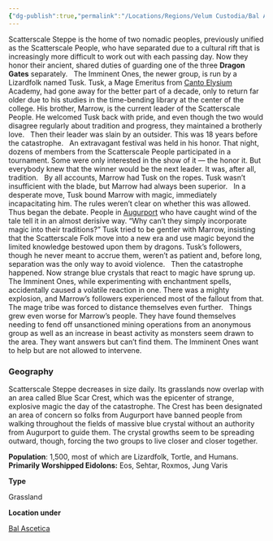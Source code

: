 ```yaml
---
{"dg-publish":true,"permalink":"/Locations/Regions/Velum Custodia/Bal Ascetica/Settlements/Scatterscale Steppe/Scatterscale Steppe/"}
---
```


Scatterscale Steppe is the home of two nomadic peoples, previously unified as the Scatterscale People, who have separated due to a cultural rift that is increasingly more difficult to work out with each passing day. Now they honor their ancient, shared duties of guarding one of the three **Dragon Gates** separately.   The Imminent Ones, the newer group, is run by a Lizardfolk named Tusk. Tusk, a Mage Emeritus from [Canto Elysium](/w/ambr-yn-jacklerogue89/a/canto-elysium-article) Academy, had gone away for the better part of a decade, only to return far older due to his studies in the time-bending library at the center of the college. His brother, Marrow, is the current leader of the Scatterscale People. He welcomed Tusk back with pride, and even though the two would disagree regularly about tradition and progress, they maintained a brotherly love.   Then their leader was slain by an outsider. This was 18 years before the catastrophe.   An extravagant festival was held in his honor. That night, dozens of members from the Scatterscale People participated in a tournament. Some were only interested in the show of it — the honor it. But everybody knew that the winner would be the next leader. It was, after all, tradition.   By all accounts, Marrow had Tusk on the ropes. Tusk wasn’t insufficient with the blade, but Marrow had always been superior.   In a desperate move, Tusk bound Marrow with magic, immediately incapacitating him. The rules weren’t clear on whether this was allowed. Thus began the debate. People in [Augurport](/w/ambr-yn-jacklerogue89/a/augurport-settlement) who have caught wind of the tale tell it in an almost derisive way. “Why can’t they simply incorporate magic into their traditions?” Tusk tried to be gentler with Marrow, insisting that the Scatterscale Folk move into a new era and use magic beyond the limited knowledge bestowed upon them by dragons. Tusk’s followers, though he never meant to accrue them, weren’t as patient and, before long, separation was the only way to avoid violence.   Then the catastrophe happened. Now strange blue crystals that react to magic have sprung up. The Imminent Ones, while experimenting with enchantment spells, accidentally caused a volatile reaction in one. There was a mighty explosion, and Marrow’s followers experienced most of the fallout from that. The mage tribe was forced to distance themselves even further.   Things grew even worse for Marrow’s people. They have found themselves needing to fend off unsanctioned mining operations from an anonymous group as well as an increase in beast activity as monsters seem drawn to the area. They want answers but can’t find them. The Imminent Ones want to help but are not allowed to intervene.

### Geography

Scatterscale Steppe decreases in size daily. Its grasslands now overlap with an area called Blue Scar Crest, which was the epicenter of strange, explosive magic the day of the catastrophe. The Crest has been designated an area of concern so folks from Augurport have banned people from walking throughout the fields of massive blue crystal without an authority from Augurport to guide them. The crystal growths seem to be spreading outward, though, forcing the two groups to live closer and closer together.

**Population**: 1,500, most of which are Lizardfolk, Tortle, and Humans.  
**Primarily Worshipped Eidolons:** Eos, Sehtar, Roxmos, Jung Varis

**Type**

Grassland

**Location under**

[Bal Ascetica](/w/ambr-yn-jacklerogue89/a/bal-ascetica-location)